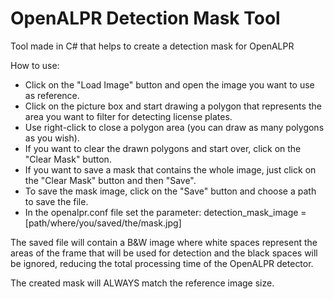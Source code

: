 # OpenALPR Detection Mask Tool
Tool made in C# that helps to create a detection mask for OpenALPR

How to use:
- Click on the "Load Image" button and open the image you want to use as reference.
- Click on the picture box and start drawing a polygon that represents the area you want to filter for detecting license plates.
- Use right-click to close a polygon area (you can draw as many polygons as you wish).
- If you want to clear the drawn polygons and start over, click on the "Clear Mask" button.
- If you want to save a mask that contains the whole image, just click on the "Clear Mask" button and then "Save".
- To save the mask image, click on the "Save" button and choose a path to save the file.
- In the openalpr.conf file set the parameter: detection_mask_image = [path/where/you/saved/the/mask.jpg]

The saved file will contain a B&W image where white spaces represent the areas of the frame that will be used for detection and the black spaces will be ignored, reducing the total processing time of the OpenALPR detector. 

The created mask will ALWAYS match the reference image size.
